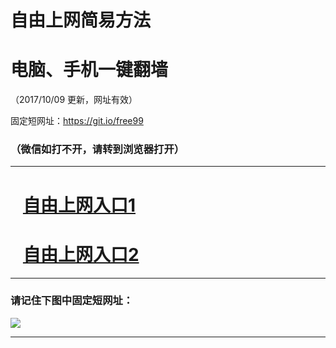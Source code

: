 ﻿# 自由上网简易方法

# 电脑、手机一键翻墙

（2017/10/09 更新，网址有效）

固定短网址：https://git.io/free99

### （微信如打不开，请转到浏览器打开）


***





# &nbsp;&nbsp; <a href="http://ft421330030.fwq-tz-1001.info/fwqtz01.html?t=100900124550 " target="_blank">自由上网入口1</a>
# &nbsp;&nbsp; <a href="http://ft324813385.fwq-tz-1002.info/fwqtz02.html?t=10090018949 " target="_blank">自由上网入口2</a>
***

### 请记住下图中固定短网址：

<img src="https://s3-us-west-2.amazonaws.com/fwq-1001/yjfq-20170905okok.png" /> 


***

